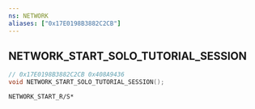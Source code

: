 ```yaml
---
ns: NETWORK
aliases: ["0x17E0198B3882C2CB"]
---
```

## NETWORK_START_SOLO_TUTORIAL_SESSION

```c
// 0x17E0198B3882C2CB 0x408A9436
void NETWORK_START_SOLO_TUTORIAL_SESSION();
```

```
NETWORK_START_R/S*
```


